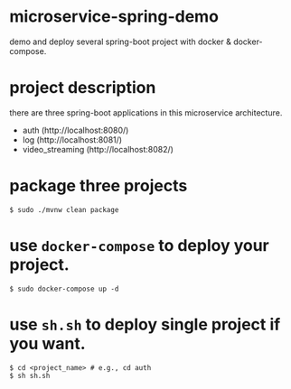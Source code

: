 # microservice-spring-demo
demo and deploy several spring-boot project with docker &amp; docker-compose.

# project description
there are three spring-boot applications in this microservice architecture. 
 - auth (http://localhost:8080/)
 - log (http://localhost:8081/)
 - video_streaming (http://localhost:8082/)

# package three projects
```
$ sudo ./mvnw clean package
```

# use `docker-compose` to deploy your project.
```
$ sudo docker-compose up -d 
```

# use `sh.sh` to deploy single project if you want.
```
$ cd <project_name> # e.g., cd auth
$ sh sh.sh
```
